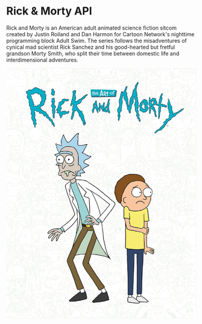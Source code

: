 # Rick & Morty API

Rick and Morty is an American adult animated science fiction sitcom created by Justin Roiland and Dan Harmon for Cartoon Network's nighttime programming block Adult Swim. The series follows the misadventures of cynical mad scientist Rick Sanchez and his good-hearted but fretful grandson Morty Smith, who split their time between domestic life and interdimensional adventures.

![alt text](https://github.com/yusuf-uthman/working_with_apis/blob/main/api_rick_and_morty/img/rick_and_morty.jpg?raw=true)

